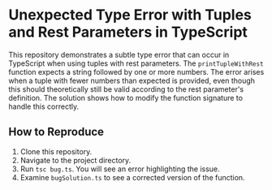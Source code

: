 # Unexpected Type Error with Tuples and Rest Parameters in TypeScript

This repository demonstrates a subtle type error that can occur in TypeScript when using tuples with rest parameters. The `printTupleWithRest` function expects a string followed by one or more numbers.  The error arises when a tuple with fewer numbers than expected is provided, even though this should theoretically still be valid according to the rest parameter's definition.  The solution shows how to modify the function signature to handle this correctly.

## How to Reproduce

1. Clone this repository.
2. Navigate to the project directory.
3. Run `tsc bug.ts`.  You will see an error highlighting the issue.
4. Examine `bugSolution.ts` to see a corrected version of the function.